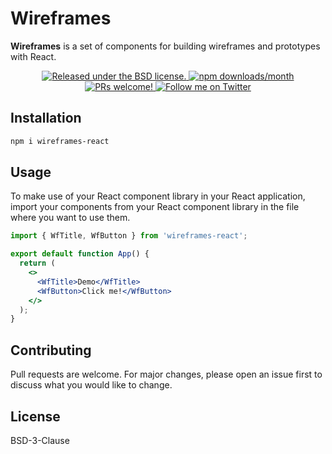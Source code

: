 # Wireframes

**Wireframes** is a set of components for building wireframes and prototypes with React.

<p align="center">
  <a href="../../LICENSE">
    <img alt="Released under the BSD license." src="https://img.shields.io/badge/license-BSD-blue.svg"  />
  </a>
  <a href="https://www.npmjs.com/package/wireframes-react">
    <img alt="npm downloads/month" src="https://img.shields.io/npm/dm/wireframes-react"  />
  </a>
  <a href="../../issues">
    <img alt="PRs welcome!" src="https://img.shields.io/badge/PRs-welcome-brightgreen.svg?style=flat"  />
  </a>
  <a href="https://twitter.com/salteadorneodev">
    <img alt="Follow me on Twitter" src="https://img.shields.io/twitter/follow/salteadorneodev.svg?label=follow+@salteadorneodev&style=social&logo=twitter"/>
  </a>
</p>

## Installation

```bash
npm i wireframes-react
```

## Usage

To make use of your React component library in your React application, import your components from your React component library in the file where you want to use them.

```jsx
import { WfTitle, WfButton } from 'wireframes-react';

export default function App() {
  return (
    <>
      <WfTitle>Demo</WfTitle>
      <WfButton>Click me!</WfButton>
    </>
  );
}
```

## Contributing

Pull requests are welcome. For major changes, please open an issue first to discuss what you would like to change.

## License

BSD-3-Clause
